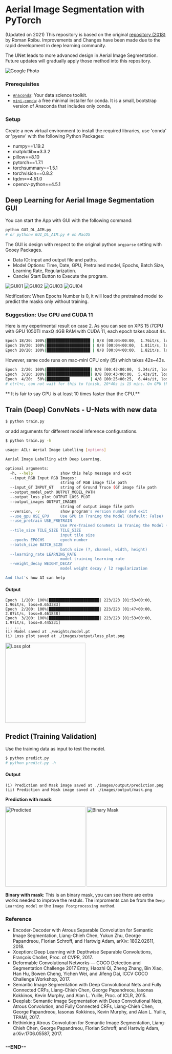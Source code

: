 # Aerial Image Segmentation with PyTorch

(Updated on 2021)
This repository is based on the original [repository (2018)](https://github.com/romanroibu/aerial-image-segmentation) by Roman Roibu. Improvements and Changes have been made due to the rapid development in deep learning community.

The UNet leads to more advanced design in Aerial Image Segmentation. Future updates will gradually apply those method into this repository.

<img src="./images/test/GoogleEarth_xxx.png" alt ="Google Photo"  height="" />

### Prerequisites

- [`Anaconda`](https://www.anaconda.com/products/individual): Your data science toolkit.
- [`mini-conda`](https://docs.conda.io/en/latest/miniconda.html): a free minimal installer for conda. It is a small, bootstrap version of Anaconda that includes only conda,

### Setup

Create a new virtual environment to install the required libraries, use 'conda' or 'pyenv'
with the following Python Packages:

- numpy==1.19.2
- matplotlib==3.3.2
- pillow==8.10
- pytorch==1.7.1
- torchsummary==1.5.1
- torchvision==0.8.2
- tqdm==4.51.0
- opencv-python==4.5.1

## Deep Learning for Aerial Image Segmentation GUI

You can start the App with GUI with the following command:

```python
python GUI_DL_AIM.py
# or pythonw GUI_DL_AIM.py # on MacOS
```

The GUI is design with respect to the original python `argparse` setting with Gooey Packages.

- Data IO: input and output file and paths.
- Model Options: Time, Date, GPU, Pretrained model, Epochs, Batch Size, Learning Rate, Regularization.
- Cancle/ Start Button to Execute the program.

<img src="./images/GUI_01.png" alt ="GUI01"  height="" />
<img src="./images/GUI_02.png" alt ="GUI02"  height="" />
<img src="./images/GUI_03.png" alt ="GUI03"  height="" />
<img src="./images/GUI_04.png" alt ="GUI04"  height="" />

Notification: When Epochs Number is 0, it will load the pretrained model to predict the masks only without training.

### Suggestion: Use GPU and CUDA 11

Here is my experimental result on case 2. As you can see on XPS 15 i7CPU with GPU 1050TI maxQ 4GB RAM with CUDA 11, each epoch takes about 4s.

```bash
Epoch 18/20: 100%|███████████████████ | 8/8 [00:04<00:00,  1.76it/s, loss=0.274017]
Epoch 19/20: 100%|███████████████████ | 8/8 [00:04<00:00,  1.81it/s, loss=0.272246]
Epoch 20/20: 100%|███████████████████ | 8/8 [00:04<00:00,  1.82it/s, loss=0.273455]

```

However, same code runs on mac-mini CPU only (i5) which takes 42s~43s.

```bash
Epoch  2/20: 100%|███████████████████| 8/8 [00:42<00:00,  5.34s/it, loss=0.349085]
Epoch  3/20: 100%|███████████████████| 8/8 [00:43<00:00,  5.43s/it, loss=0.345961]
Epoch  4/20:  50%|██████████         | 4/8 [00:25<00:25,  6.44s/it, loss=0.342271]
# ctrl+c, can not wait for this to finish, 20*40s is 15 mins. On GPU this only cost 80s (1.33 mins)
```

** It is fair to say GPU is at least 10 times faster than the CPU.**

## Train (Deep) ConvNets - U-Nets with new data

```bash
$ python train.py
```

or add arguments for different model inference configurations.

```bash
$ python train.py -h

usage: AIL: Aerial Image Labelling [options]

Aerial Image Labelling with Deep Learning.

optional arguments:
  -h, --help            show this help message and exit
  --input_RGB Input RGB Images:
                        string of RGB image file path
  --input_GT INPUT_GT   string of Ground Truce (GT image file path
  --output_model_path OUTPUT_MODEL_PATH
  --output_loss_plot OUTPUT_LOSS_PLOT
  --output_images OUTPUT_IMAGES
                        string of output image file path
  --version, -v         show program's version number and exit
  --use_gpu USE_GPU     Use GPU in Traning the Model (default: False)
  --use_pretrain USE_PRETRAIN
                        Use Pre-Trained ConvNets in Traning the Model (default: True)
  --tile_size TILE_SIZE TILE_SIZE
                        input tile size
  --epochs EPOCHS       epoch number
  --batch_size BATCH_SIZE
                        batch size (?, channel, width, height)
  --learning_rate LEARNING_RATE
                        model training learning rate
  --weight_decay WEIGHT_DECAY
                        model weight decay / l2 regularization

And that's how AI can help
```

#### Output

```
Epoch  1/200: 100%|██████████████████████| 223/223 [01:53<00:00,  1.96it/s, loss=0.653383]
Epoch  2/200: 100%|██████████████████████| 223/223 [01:47<00:00,  2.07it/s, loss=0.461838]
Epoch  3/200: 100%|██████████████████████| 223/223 [01:53<00:00,  1.97it/s, loss=0.445231]
... ...
(i) Model saved at ./weights/model.pt
(i) Loss plot saved at ./images/output/loss_plot.png
```

<img src="./output/case_3/400%20epochs/loss_plot.png " alt="Loss plot" height=250/>

## Predict (Training Validation)

Use the training data as input to test the model.

```bash
$ python predict.py
# python predict.py -h
```

#### Output

```
(i) Prediction and Mask image saved at ./images/output/prediction.png
(ii) Prediction and Mask image saved at ./images/output/mask.png
```

**Prediction with mask**:

<img src="./output/case_3/400%20epochs/prediction.png " alt="Predicted" height=250/>
<img src="./output/case_3/400%20epochs/mask.png " alt="Binary Mask" height=250/>

**Binary with mask**:
This is an binary mask, you can see there are extra works needed to improve the restuls. The improments can be from the `Deep Learning model` or the `Image Postprocessing method`.

### Reference

- Encoder-Decoder with Atrous Separable Convolution for Semantic Image Segmentation, Liang-Chieh Chen, Yukun Zhu, George Papandreou, Florian Schroff, and Hartwig Adam, arXiv: 1802.02611, 2018.
- Xception: Deep Learning with Depthwise Separable Convolutions, François Chollet, Proc. of CVPR, 2017.
- Deformable Convolutional Networks — COCO Detection and Segmentation Challenge 2017 Entry, Haozhi Qi, Zheng Zhang, Bin Xiao, Han Hu, Bowen Cheng, Yichen Wei, and Jifeng Dai, ICCV COCO Challenge Workshop, 2017.
- Semantic Image Segmentation with Deep Convolutional Nets and Fully Connected CRFs, Liang-Chieh Chen, George Papandreou, Iasonas Kokkinos, Kevin Murphy, and Alan L. Yuille, Proc. of ICLR, 2015.
- Deeplab: Semantic Image Segmentation with Deep Convolutional Nets, Atrous Convolution, and Fully Connected CRFs, Liang-Chieh Chen, George Papandreou, Iasonas Kokkinos, Kevin Murphy, and Alan L. Yuille, TPAMI, 2017.
- Rethinking Atrous Convolution for Semantic Image Segmentation, Liang-Chieh Chen, George Papandreou, Florian Schroff, and Hartwig Adam, arXiv:1706.05587, 2017.

### --END--
